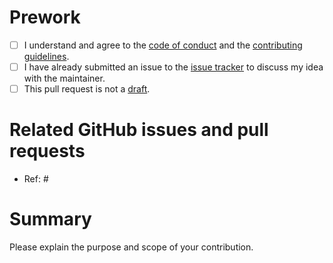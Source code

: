 # Prework

* [ ] I understand and agree to the [code of conduct](https://github.com/EliLillyCo/rfacts/blob/main/CODE_OF_CONDUCT.md) and the [contributing guidelines](https://github.com/EliLillyCo/rfacts/blob/main/CONTRIBUTING.md).
* [ ] I have already submitted an issue to the [issue tracker](http://github.com/EliLillyCo/rfacts/issues) to discuss my idea with the maintainer.
* [ ] This pull request is not a [draft](https://github.blog/2019-02-14-introducing-draft-pull-requests).

# Related GitHub issues and pull requests

* Ref: #

# Summary

Please explain the purpose and scope of your contribution.
